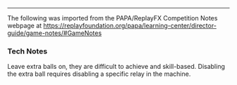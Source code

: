 ***
The following was imported from the PAPA/ReplayFX Competition Notes webpage at https://replayfoundation.org/papa/learning-center/director-guide/game-notes/#GameNotes
### Tech Notes
            
Leave extra balls on, they are difficult to achieve and skill-based. Disabling the extra ball requires disabling a specific relay in the machine.
